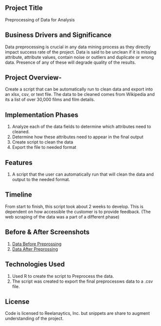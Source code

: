 
## Project Title 
Preprocessing of Data for Analysis

## Business Drivers and Significance
Data preprocessing is crucial in any data mining process as they directly impact success rate of the project. Data is said to be unclean if it is missing attribute, attribute values, contain noise or outliers and duplicate or wrong data. Presence of any of these will degrade quality of the results.

## Project Overview- 
Create a script that can be automatically run to clean data and export into an xlsx, csv, or text file. The data to be cleaned comes from Wikipedia and its a list of over 30,000 films and film details.
 
## Implementation Phases
1. Analyze each of the data fields to determine which attributes need to cleaned.
2. Determine how these attributes need to appear in the final output
3. Create script to clean the data
4. Export the file to needed format

## Features
1. A script that the user can automatically run that will clean the data and output to the needed format.

## Timeline
From start to finish, this script took about 2 weeks to develop. This is dependent on how accessible the customer is to provide feedback. (The web scraping of the data was a part of a different phase)

## Before & After Screenshots
1. [Data Before Preprossing](data_preparation/Film_Dataset_Before.csv)
2. [Data After Preprossing](data_preparation/Film_Dataset_After.csv)

## Technologies Used
1. Used R to create the script to Preprocess the data.
2. The script was created to export the final preprocessws data to a .csv file.

## License
Code is licensed to Reelanaytics, Inc. but snippets are share to augment understanding of the project.


